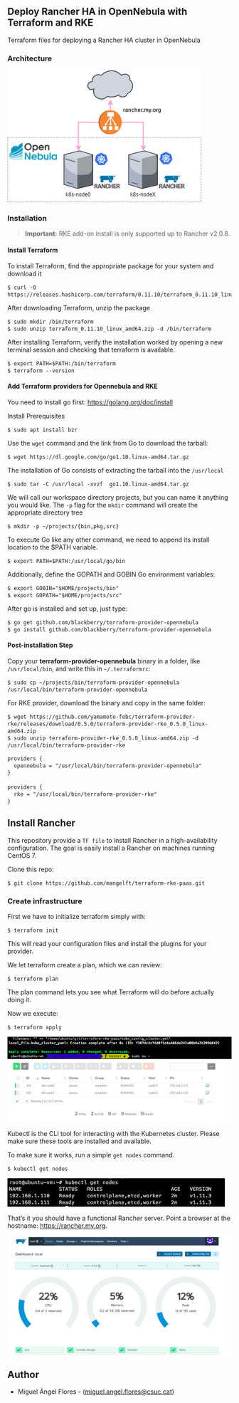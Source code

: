 ## Deploy Rancher HA in OpenNebula with Terraform and RKE

Terraform files for deploying a Rancher HA cluster in OpenNebula

### Architecture

<img src="images/paas-one.png">

### Installation 

> **Important:** RKE add-on install is only supported up to Rancher v2.0.8.

####  Install Terraform 

To install Terraform, find the appropriate package for your system and download it

	$ curl -O https://releases.hashicorp.com/terraform/0.11.10/terraform_0.11.10_linux_amd64.zip

After downloading Terraform, unzip the package

	$ sudo mkdir /bin/terraform
	$ sudo unzip terraform_0.11.10_linux_amd64.zip -d /bin/terraform

After installing Terraform, verify the installation worked by opening a new terminal session and checking that terraform is available. 
	
	$ export PATH=$PATH:/bin/terraform
	$ terraform --version

####  Add Terraform providers for Opennebula and RKE

You need to install go first: https://golang.org/doc/install

Install Prerequisites

	$ sudo apt install bzr

Use the `wget` command and the link from Go to download the tarball:

	$ wget https://dl.google.com/go/go1.10.linux-amd64.tar.gz

The installation of Go consists of extracting the tarball into the `/usr/local` 

	$ sudo tar -C /usr/local -xvzf  go1.10.linux-amd64.tar.gz 

We will call our workspace directory projects, but you can name it anything you would like. The `-p` flag for the `mkdir` command will create the appropriate directory tree

	$ mkdir -p ~/projects/{bin,pkg,src}

To execute Go like any other command, we need to append its install location to the $PATH variable.

	$ export PATH=$PATH:/usr/local/go/bin

Additionally, define the GOPATH and GOBIN Go environment variables:
	
	$ export GOBIN="$HOME/projects/bin"
	$ export GOPATH="$HOME/projects/src"

After go is installed and set up, just type:

    $ go get github.com/blackberry/terraform-provider-opennebula
    $ go install github.com/blackberry/terraform-provider-opennebula 

#### Post-installation Step

Copy your **terraform-provider-opennebula** binary in a folder, like `/usr/local/bin`, and write this in `~/.terraformrc`:

	$ sudo cp ~/projects/bin/terraform-provider-opennebula /usr/local/bin/terraform-provider-opennebula

For RKE provider, download the binary and copy in the same folder:

	$ wget https://github.com/yamamoto-febc/terraform-provider-rke/releases/download/0.5.0/terraform-provider-rke_0.5.0_linux-amd64.zip 
	$ sudo unzip terraform-provider-rke_0.5.0_linux-amd64.zip -d /usr/local/bin/terraform-provider-rke

```
providers {
  opennebula = "/usr/local/bin/terraform-provider-opennebula"
}

providers {
  rke = "/usr/local/bin/terraform-provider-rke"
}
```

## Install Rancher

This repository provide a `TF file` to install Rancher in a high-availability configuration. The goal is easily install a Rancher on machines running CentOS 7.

Clone this repo:

	$ git clone https://github.com/mangelft/terraform-rke-paas.git

### Create infrastructure

First we have to initialize terraform simply with:

	$ terraform init

This will read your configuration files and install the plugins for your provider.

We let terraform create a plan, which we can review:

	$ terraform plan

The plan command lets you see what Terraform will do before actually doing it.

Now we execute: 

	$ terraform apply

<img src="images/terraform-apply.png">
<img src="images/one.png">

Kubectl is the CLI tool for interacting with the Kubernetes cluster. Please make sure these tools are installed and available.

To make sure it works, run a simple `get nodes` command.

	$ kubectl get nodes

<img src="images/kubectl.png">

That’s it you should have a functional Rancher server. Point a browser at the hostname: https://rancher.my.org.

<img src="images/rancher-dashboard.png">

## Author

 * Miguel Ángel Flores - (miguel.angel.flores@csuc.cat)

